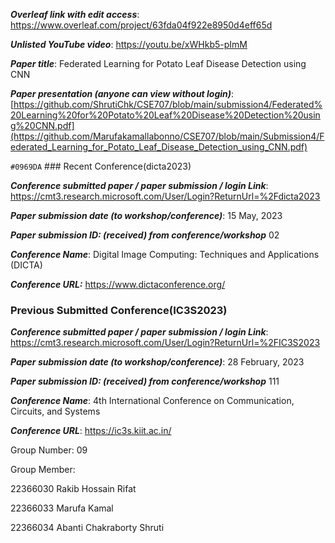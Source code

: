 
***Overleaf link with edit access***:
https://www.overleaf.com/project/63fda04f922e8950d4eff65d

***Unlisted YouTube video***:
https://youtu.be/xWHkb5-pImM

***Paper title***:
Federated Learning for Potato Leaf Disease Detection using CNN

***Paper presentation (anyone can view without login)***:
[https://github.com/ShrutiChk/CSE707/blob/main/submission4/Federated%20Learning%20for%20Potato%20Leaf%20Disease%20Detection%20using%20CNN.pdf](https://github.com/Marufakamallabonno/CSE707/blob/main/Submission4/Federated_Learning_for_Potato_Leaf_Disease_Detection_using_CNN.pdf)

`#0969DA` ### Recent Conference(dicta2023) 

***Conference submitted paper / paper submission / login Link***:
https://cmt3.research.microsoft.com/User/Login?ReturnUrl=%2Fdicta2023

***Paper submission date (to workshop/conference)***:
15 May, 2023

***Paper submission ID: (received) from conference/workshop***
02

***Conference Name***:
Digital Image Computing: Techniques and Applications (DICTA)

***Conference URL:***
https://www.dictaconference.org/

### Previous Submitted Conference(IC3S2023) 

***Conference submitted paper / paper submission / login Link***:
https://cmt3.research.microsoft.com/User/Login?ReturnUrl=%2FIC3S2023

***Paper submission date (to workshop/conference)***:
28 February, 2023

***Paper submission ID: (received) from conference/workshop***
111

***Conference Name***:
4th International Conference on Communication, Circuits, and Systems

***Conference URL***:
https://ic3s.kiit.ac.in/


Group Number:
09

Group Member: 

22366030  Rakib Hossain Rifat

22366033  Marufa Kamal

22366034  Abanti Chakraborty Shruti

